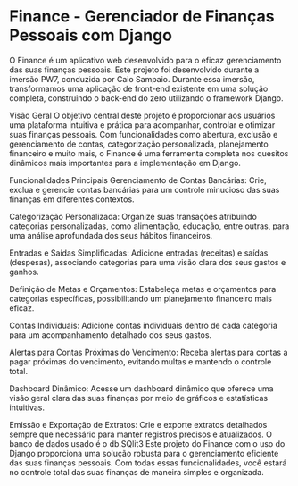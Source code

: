 # Finance - Gerenciador de Finanças Pessoais com Django
O Finance é um aplicativo web desenvolvido para o eficaz gerenciamento das suas finanças pessoais. Este projeto foi desenvolvido durante a imersão PW7, conduzida por Caio Sampaio. Durante essa imersão, transformamos uma aplicação de front-end existente em uma solução completa, construindo o back-end do zero utilizando o framework Django.

Visão Geral
O objetivo central deste projeto é proporcionar aos usuários uma plataforma intuitiva e prática para acompanhar, controlar e otimizar suas finanças pessoais. Com funcionalidades como abertura, exclusão e gerenciamento de contas, categorização personalizada, planejamento financeiro e muito mais, o Finance é uma ferramenta completa nos quesitos dinâmicos mais importantes para a implementação em Django.

Funcionalidades Principais
Gerenciamento de Contas Bancárias: Crie, exclua e gerencie contas bancárias para um controle minucioso das suas finanças em diferentes contextos.

Categorização Personalizada: Organize suas transações atribuindo categorias personalizadas, como alimentação, educação, entre outras, para uma análise aprofundada dos seus hábitos financeiros.

Entradas e Saídas Simplificadas: Adicione entradas (receitas) e saídas (despesas), associando categorias para uma visão clara dos seus gastos e ganhos.

Definição de Metas e Orçamentos: Estabeleça metas e orçamentos para categorias específicas, possibilitando um planejamento financeiro mais eficaz.

Contas Individuais: Adicione contas individuais dentro de cada categoria para um acompanhamento detalhado dos seus gastos.

Alertas para Contas Próximas do Vencimento: Receba alertas para contas a pagar próximas do vencimento, evitando multas e mantendo o controle total.

Dashboard Dinâmico: Acesse um dashboard dinâmico que oferece uma visão geral clara das suas finanças por meio de gráficos e estatísticas intuitivas.

Emissão e Exportação de Extratos: Crie e exporte extratos detalhados sempre que necessário para manter registros precisos e atualizados.
O banco de dados usado é o db.SQlit3
Este projeto do Finance com o uso do Django proporciona uma solução robusta para o gerenciamento eficiente das suas finanças pessoais. Com todas essas funcionalidades, você estará no controle total das suas finanças de maneira simples e organizada.

